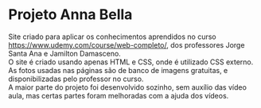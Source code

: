 # Projeto Anna Bella 

Site criado para aplicar os conhecimentos aprendidos no curso https://www.udemy.com/course/web-completo/, dos professores Jorge Santa Ana e Jamilton Damasceno. <br> 
O site é criado usando apenas HTML e CSS, onde é utilizado CSS externo. As fotos usadas nas páginas são de banco de imagens gratuitas, e disponibilizadas pelo professor no curso. <br> 
A maior parte do projeto foi desenvolvido sozinho, sem auxílio das vídeo aula, mas certas partes foram melhoradas com a ajuda dos vídeos.
